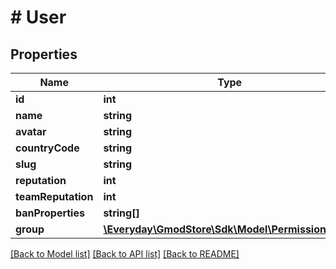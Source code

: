# # User

## Properties

Name | Type | Description | Notes
------------ | ------------- | ------------- | -------------
**id** | **int** |  | [optional] 
**name** | **string** |  | [optional] 
**avatar** | **string** |  | [optional] 
**countryCode** | **string** |  | [optional] 
**slug** | **string** |  | [optional] 
**reputation** | **int** |  | [optional] 
**teamReputation** | **int** |  | [optional] 
**banProperties** | **string[]** |  | [optional] 
**group** | [**\Everyday\GmodStore\Sdk\Model\PermissionGroup**](PermissionGroup.md) |  | [optional] 

[[Back to Model list]](../../README.md#documentation-for-models) [[Back to API list]](../../README.md#documentation-for-api-endpoints) [[Back to README]](../../README.md)


